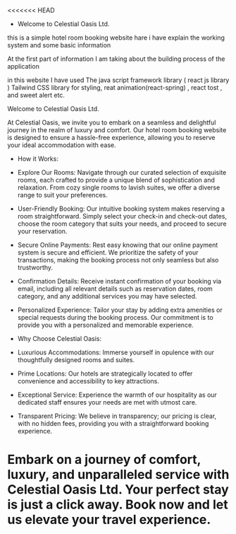 <<<<<<< HEAD

- Welcome to Celestial Oasis Ltd.

this is a simple hotel room booking website hare i have explain the working system and some basic information

At the first part of information I am taking about the building process of the application

in this website I have used The java script framework library ( react js library ) Tailwind CSS library for styling, reat animation(react-spring) , react tost , and sweet alert etc.

Welcome to Celestial Oasis Ltd.

At Celestial Oasis, we invite you to embark on a seamless and delightful journey in the realm of luxury and comfort. Our hotel room booking website is designed to ensure a hassle-free experience, allowing you to reserve your ideal accommodation with ease.

- How it Works:

- Explore Our Rooms:
  Navigate through our curated selection of exquisite rooms, each crafted to provide a unique blend of sophistication and relaxation. From cozy single rooms to lavish suites, we offer a diverse range to suit your preferences.

- User-Friendly Booking:
  Our intuitive booking system makes reserving a room straightforward. Simply select your check-in and check-out dates, choose the room category that suits your needs, and proceed to secure your reservation.

- Secure Online Payments:
  Rest easy knowing that our online payment system is secure and efficient. We prioritize the safety of your transactions, making the booking process not only seamless but also trustworthy.

- Confirmation Details:
  Receive instant confirmation of your booking via email, including all relevant details such as reservation dates, room category, and any additional services you may have selected.

- Personalized Experience:
  Tailor your stay by adding extra amenities or special requests during the booking process. Our commitment is to provide you with a personalized and memorable experience.

- Why Choose Celestial Oasis:

- Luxurious Accommodations: Immerse yourself in opulence with our thoughtfully designed rooms and suites.

- Prime Locations: Our hotels are strategically located to offer convenience and accessibility to key attractions.

- Exceptional Service: Experience the warmth of our hospitality as our dedicated staff ensures your needs are met with utmost care.

- Transparent Pricing: We believe in transparency; our pricing is clear, with no hidden fees, providing you with a straightforward booking experience.

# Embark on a journey of comfort, luxury, and unparalleled service with Celestial Oasis Ltd. Your perfect stay is just a click away. Book now and let us elevate your travel experience.
